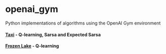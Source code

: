 # openai_gym
Python implementations of algorithms using the OpenAI Gym environment 

#### [Taxi](https://github.com/puzzler10/openai_gym/tree/master/taxi_v2) - Q-learning, Sarsa and Expected Sarsa
#### [Frozen Lake](https://github.com/puzzler10/openai_gym/tree/master/frozenlake_v0) - Q-learning

